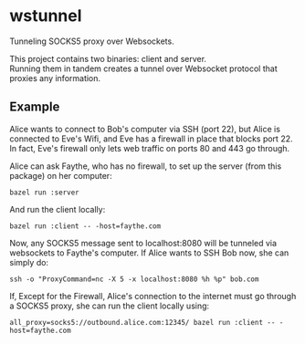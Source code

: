 # wstunnel
Tunneling SOCKS5 proxy over Websockets.

This project contains two binaries: client and server.  
Running them in tandem creates a tunnel over Websocket protocol that proxies any information.

## Example
Alice wants to connect to Bob's computer via SSH (port 22), but Alice is connected to Eve's Wifi,
and Eve has a firewall in place that blocks port 22. In fact, Eve's firewall only lets web traffic
on ports 80 and 443 go through.

Alice can ask Faythe, who has no firewall, to set up the server (from this package) on her computer:

    bazel run :server

And run the client locally:

    bazel run :client -- -host=faythe.com

Now, any SOCKS5 message sent to localhost:8080 will be tunneled via websockets to Faythe's computer.
If Alice wants to SSH Bob now, she can simply do:

    ssh -o "ProxyCommand=nc -X 5 -x localhost:8080 %h %p" bob.com

If, Except for the Firewall, Alice's connection to the internet must go through a SOCKS5 proxy, she
can run the client locally using:

    all_proxy=socks5://outbound.alice.com:12345/ bazel run :client -- -host=faythe.com
